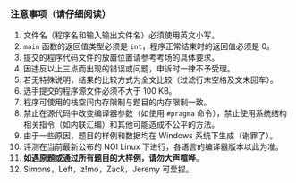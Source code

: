 ### **注意事项**（**请仔细阅读**）

1. 文件名（程序名和输入输出文件名）必须使用英文小写。
2. `main` 函数的返回值类型必须是 `int`，程序正常结束时的返回值必须是 0。
3. 提交的程序代码文件的放置位置请参考考场的具体要求。
4. 因违反以上三点而出现的错误或问题，申诉时一律不予受理。
5. 若无特殊说明，结果的比较方式为全文比较（过滤行末空格及文末回车）。
6. 选手提交的程序源文件必须不大于 100 KB。
7. 程序可使用的栈空间内存限制与题目的内存限制一致。
8. 禁止在源代码中改变编译器参数（如使用 `#pragma` 命令），禁止使用系统结构相关指令（如内联汇编）和其他可能造成不公平的方法。
9. 由于一些原因，题目的样例和数据均在 Windows 系统下生成（谢罪了）。
10. 评测在当前最新公布的 NOI Linux 下进行，各语言的编译器版本以此为准。
11. **如遇原题或通过所有题目的大样例，请勿大声喧哗**。
12. Simons，Left，z!mo，Zack，Jeremy 可爱捏。